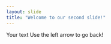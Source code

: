 ```yaml
---
layout: slide
title: "Welcome to our second slide!"             
---
```

Your text
Use the left arrow to go back!
